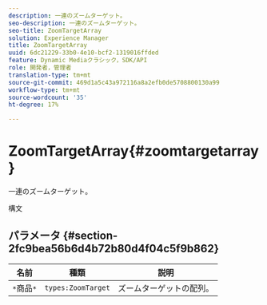 ```yaml
---
description: 一連のズームターゲット。
seo-description: 一連のズームターゲット。
seo-title: ZoomTargetArray
solution: Experience Manager
title: ZoomTargetArray
uuid: 6dc21229-33b0-4e10-bcf2-1319016ffded
feature: Dynamic Mediaクラシック，SDK/API
role: 開発者，管理者
translation-type: tm+mt
source-git-commit: 469d1a5c43a972116a8a2efb0de5708800130a99
workflow-type: tm+mt
source-wordcount: '35'
ht-degree: 17%

---
```



# ZoomTargetArray{#zoomtargetarray}

一連のズームターゲット。

構文

## パラメータ {#section-2fc9bea56b6d4b72b80d4f04c5f9b862}

| 名前 | 種類 | 説明 |
|---|---|---|
| `*`商品`*` | `types:ZoomTarget` | ズームターゲットの配列。 |


